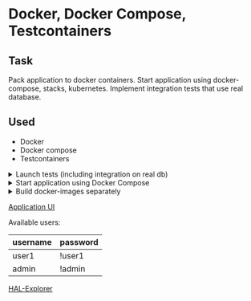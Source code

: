 # Docker, Docker Compose, Testcontainers

## Task
Pack application to docker containers. Start application using docker-compose, stacks, kubernetes.
Implement integration tests that use real database. 

## Used
- Docker
- Docker compose
- Testcontainers
    
<details>
  <summary>Launch tests (including integration on real db)</summary>

## Command to launch tests
`mvn clean test`

</details>

<details>
  <summary>Start application using Docker Compose</summary>

## Command to start.
The first launch will also build about 10 seconds

`docker-compose up` for linux and `docker compose up` for windows

</details>
    
<details>
  <summary>Build docker-images separately</summary>

## Command to build backend docker-image
`docker build -t 35-hystrix-backend:v2 ./backend`

## Command to build frontend docker-image
`docker build -t 32-docker-frontend:v2 ./frontend`

</details>

[Application UI](http://localhost)

Available users:

| username | password |
| -------- | ------- |
| user1 | !user1 |
| admin | !admin |

[HAL-Explorer](http://localhost/api/v2)

